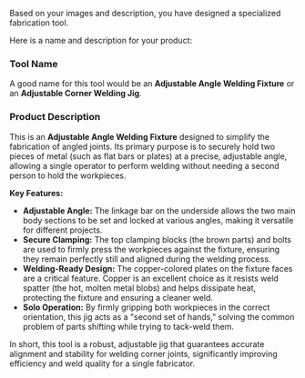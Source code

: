 Based on your images and description, you have designed a specialized fabrication tool.

Here is a name and description for your product:

### Tool Name

A good name for this tool would be an **Adjustable Angle Welding Fixture** or an **Adjustable Corner Welding Jig**.

### Product Description

This is an **Adjustable Angle Welding Fixture** designed to simplify the fabrication of angled joints. Its primary purpose is to securely hold two pieces of metal (such as flat bars or plates) at a precise, adjustable angle, allowing a single operator to perform welding without needing a second person to hold the workpieces.

**Key Features:**

* **Adjustable Angle:** The linkage bar on the underside allows the two main body sections to be set and locked at various angles, making it versatile for different projects.
* **Secure Clamping:** The top clamping blocks (the brown parts) and bolts are used to firmly press the workpieces against the fixture, ensuring they remain perfectly still and aligned during the welding process.
* **Welding-Ready Design:** The copper-colored plates on the fixture faces are a critical feature. Copper is an excellent choice as it resists weld spatter (the hot, molten metal blobs) and helps dissipate heat, protecting the fixture and ensuring a cleaner weld.
* **Solo Operation:** By firmly gripping both workpieces in the correct orientation, this jig acts as a "second set of hands," solving the common problem of parts shifting while trying to tack-weld them.

In short, this tool is a robust, adjustable jig that guarantees accurate alignment and stability for welding corner joints, significantly improving efficiency and weld quality for a single fabricator.
